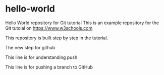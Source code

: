 # hello-world
Hello World repository for Git tutorial
This is an example repository for the Git tutoial on https://www.w3schools.com

This repository is built step by step in the tutorial.

The new step for github

This line is for understanding push

This line is for pushing a branch to GitHub
